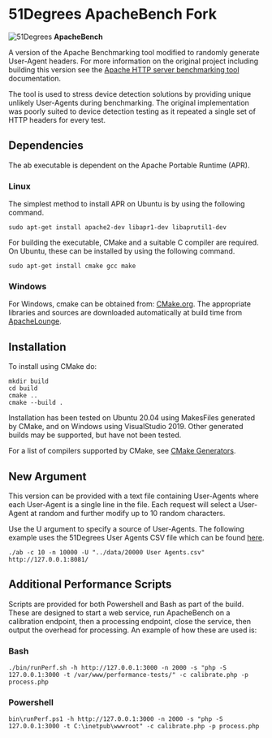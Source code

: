# 51Degrees ApacheBench Fork

![51Degrees](https://51degrees.com/DesktopModules/FiftyOne/Distributor/Logo.ashx?utm_source=github&utm_medium=repository&utm_content=home&utm_campaign=c-open-source "Data rewards the curious") **ApacheBench**


A version of the Apache Benchmarking tool modified to randomly generate User-Agent headers. For more information on the original project including building this version see the [Apache HTTP server benchmarking tool](http://httpd.apache.org/docs/2.2/programs/ab.html) documentation.

The tool is used to stress device detection solutions by providing unique unlikely User-Agents during benchmarking. The original implementation was poorly suited to device detection testing as it repeated a single set of HTTP headers for every test.

## Dependencies

The ab executable is dependent on the Apache Portable Runtime (APR).

### Linux

The simplest method to install APR on Ubuntu is by using the following command.

```
sudo apt-get install apache2-dev libapr1-dev libaprutil1-dev
```

For building the executable, CMake and a suitable C compiler are required. On Ubuntu, these can be installed by using the following command.

```
sudo apt-get install cmake gcc make
```

### Windows

For Windows, cmake can be obtained from: [CMake.org](https://cmake.org/download/). The appropriate libraries and sources are downloaded automatically at build time  from [ApacheLounge](https://www.apachelounge.com/download/).

## Installation

To install using CMake do:

```
mkdir build
cd build
cmake ..
cmake --build .
```

Installation has been tested on Ubuntu 20.04 using MakesFiles generated by CMake, and on Windows using VisualStudio 2019. Other generated builds may be supported, but have not been tested.

For a list of compilers supported by CMake, see [CMake Generators](https://cmake.org/cmake/help/latest/manual/cmake-generators.7.html).

## New Argument

This version can be provided with a text file containing User-Agents where each User-Agent is a single line in the file. Each request will select a User-Agent at random and further modify up to 10 random characters.

Use the U argument to specify a source of User-Agents. The following example uses the 51Degrees User Agents CSV file which can be found [here](https://github.com/51degrees/device-detection-data).

```
./ab -c 10 -n 10000 -U "../data/20000 User Agents.csv" http://127.0.0.1:8081/
```

## Additional Performance Scripts

Scripts are provided for both Powershell and Bash as part of the build. These are designed to start a web service, run ApacheBench on a calibration endpoint, then a processing endpoint, close the service, then output the overhead for processing. An example of how these are used is:

### Bash

```
./bin/runPerf.sh -h http://127.0.0.1:3000 -n 2000 -s "php -S 127.0.0.1:3000 -t /var/www/performance-tests/" -c calibrate.php -p process.php
```

### Powershell

```
bin\runPerf.ps1 -h http://127.0.0.1:3000 -n 2000 -s "php -S 127.0.0.1:3000 -t C:\inetpub\wwwroot" -c calibrate.php -p process.php 
```